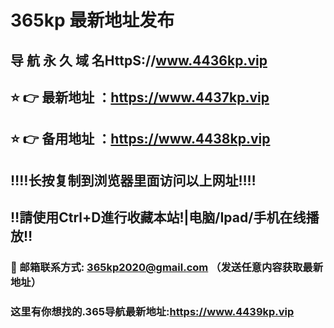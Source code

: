 # 365kp 最新地址发布 
## 导 航 永 久 域 名HttpS://www.4436kp.vip
## ⭐️ 👉 最新地址 ：https://www.4437kp.vip
## ⭐️ 👉 备用地址 ：https://www.4438kp.vip
## ‼️‼️长按复制到浏览器里面访问以上网址‼️‼️
## ‼️請使用Ctrl+D進行收藏本站!|电脑/Ipad/手机在线播放‼️
### 📧 邮箱联系方式: 365kp2020@gmail.com （发送任意内容获取最新地址）
### 这里有你想找的.365导航最新地址:https://www.4439kp.vip
